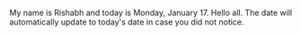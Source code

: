 My name is Rishabh and today is Monday, January 17. Hello all. The date will automatically update to today's date in case you did not notice.
